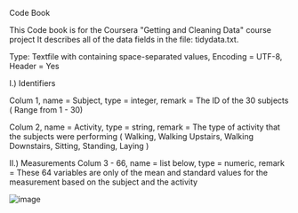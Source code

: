 Code Book

This Code book is for the Coursera "Getting and Cleaning Data" course project
It describes all of the data fields in the file: tidydata.txt.

Type: Textfile with containing space-separated values, Encoding = UTF-8, Header = Yes



I.) Identifiers

Colum 1, name = Subject, type = integer, remark = The ID of the 30 subjects ( Range from 1 - 30) 

Colum 2, name = Activity, type = string, remark = The type of activity that the subjects were performing ( Walking, Walking Upstairs, Walking Downstairs, Sitting, Standing, Laying ) 


II.) Measurements
Colum 3 - 66,  name = list below, type = numeric, remark = These 64 variables are only of the mean and standard values for the measurement based on the subject and the activity

![image](https://user-images.githubusercontent.com/78473729/112620962-77399d80-8e29-11eb-84a4-f5a2d5595f70.png)
